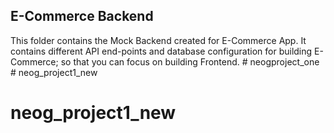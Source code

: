 ## E-Commerce Backend

This folder contains the Mock Backend created for E-Commerce App. It contains different API end-points and database configuration for building E-Commerce; so that you can focus on building Frontend.
#   n e o g _ _ p r o j e c t _ o n e  
 # neog_project1_new
# neog_project1_new
